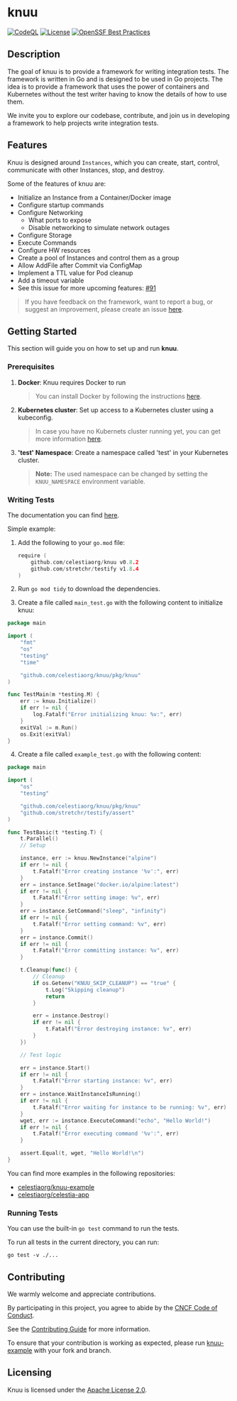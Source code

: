 # knuu

[![CodeQL](https://github.com/celestiaorg/knuu/workflows/CodeQL/badge.svg)](https://github.com/celestiaorg/knuu/actions) [![License](https://img.shields.io/badge/License-Apache%202.0-blue.svg)](https://opensource.org/licenses/Apache-2.0) [![OpenSSF Best Practices](https://bestpractices.coreinfrastructure.org/projects/7475/badge)](https://bestpractices.coreinfrastructure.org/projects/7475)

## Description

The goal of knuu is to provide a framework for writing integration tests.
The framework is written in Go and is designed to be used in Go projects.
The idea is to provide a framework that uses the power of containers and Kubernetes without the test writer having to know the details of how to use them.

We invite you to explore our codebase, contribute, and join us in developing a framework to help projects write integration tests.

## Features

Knuu is designed around `Instances`, which you can create, start, control, communicate with other Instances, stop, and destroy.

Some of the features of knuu are:

- Initialize an Instance from a Container/Docker image
- Configure startup commands
- Configure Networking
  - What ports to expose
  - Disable networking to simulate network outages
- Configure Storage
- Execute Commands
- Configure HW resources
- Create a pool of Instances and control them as a group
- Allow AddFile after Commit via ConfigMap
- Implement a TTL value for Pod cleanup
- Add a timeout variable
- See this issue for more upcoming features: [#91](https://github.com/celestiaorg/knuu/issues/91)

> If you have feedback on the framework, want to report a bug, or suggest an improvement, please create an issue [here](https://github.com/celestiaorg/knuu/issues/new/choose).

## Getting Started

This section will guide you on how to set up and run **knuu**.

### Prerequisites

1. **Docker**: Knuu requires Docker to run
   > You can install Docker by following the instructions [here](https://docs.docker.com/get-docker/).

2. **Kubernetes cluster**: Set up access to a Kubernetes cluster using a kubeconfig.
   > In case you have no Kubernets cluster running yet, you can get more information [here](https://kubernetes.io/docs/setup/).

3. **'test' Namespace**: Create a namespace called 'test' in your Kubernetes cluster.
   > **Note:** The used namespace can be changed by setting the `KNUU_NAMESPACE` environment variable.

### Writing Tests

The documentation you can find  [here](https://pkg.go.dev/github.com/celestiaorg/knuu).

Simple example:

1. Add the following to your `go.mod` file:

    ```go
    require (
        github.com/celestiaorg/knuu v0.8.2
        github.com/stretchr/testify v1.8.4
    )
    ```

2. Run `go mod tidy` to download the dependencies.

3. Create a file called `main_test.go` with the following content to initialize knuu:

```go
package main

import (
    "fmt"
    "os"
    "testing"
    "time"

    "github.com/celestiaorg/knuu/pkg/knuu"
)

func TestMain(m *testing.M) {
    err := knuu.Initialize()
    if err != nil {
        log.Fatalf("Error initializing knuu: %v:", err)
    }
    exitVal := m.Run()
    os.Exit(exitVal)
}
```

4. Create a file called `example_test.go` with the following content:

```go
package main

import (
    "os"
    "testing"

    "github.com/celestiaorg/knuu/pkg/knuu"
    "github.com/stretchr/testify/assert"
)

func TestBasic(t *testing.T) {
    t.Parallel()
    // Setup

    instance, err := knuu.NewInstance("alpine")
    if err != nil {
        t.Fatalf("Error creating instance '%v':", err)
    }
    err = instance.SetImage("docker.io/alpine:latest")
    if err != nil {
        t.Fatalf("Error setting image: %v", err)
    }
    err = instance.SetCommand("sleep", "infinity")
    if err != nil {
        t.Fatalf("Error setting command: %v", err)
    }
    err = instance.Commit()
    if err != nil {
        t.Fatalf("Error committing instance: %v", err)
    }

    t.Cleanup(func() {
        // Cleanup
        if os.Getenv("KNUU_SKIP_CLEANUP") == "true" {
            t.Log("Skipping cleanup")
            return
        }

        err = instance.Destroy()
        if err != nil {
            t.Fatalf("Error destroying instance: %v", err)
        }
    })

    // Test logic

    err = instance.Start()
    if err != nil {
        t.Fatalf("Error starting instance: %v", err)
    }
    err = instance.WaitInstanceIsRunning()
    if err != nil {
        t.Fatalf("Error waiting for instance to be running: %v", err)
    }
    wget, err := instance.ExecuteCommand("echo", "Hello World!")
    if err != nil {
        t.Fatalf("Error executing command '%v':", err)
    }

    assert.Equal(t, wget, "Hello World!\n")
}
```

You can find more examples in the following repositories:

- [celestiaorg/knuu-example](https://github.com/celestiaorg/knuu-example)
- [celestiaorg/celestia-app](https://github.com/celestiaorg/celestia-app/tree/main/test/e2e)

### Running Tests

You can use the built-in `go test` command to run the tests.

To run all tests in the current directory, you can run:

```shell
go test -v ./...
```

## Contributing

We warmly welcome and appreciate contributions.

By participating in this project, you agree to abide by the [CNCF Code of Conduct](https://github.com/cncf/foundation/blob/main/code-of-conduct.md).

See the [Contributing Guide](./CONTRIBUTING.md) for more information.

To ensure that your contribution is working as expected, please run [knuu-example](https://github.com/celestiaorg/knuu-example) with your fork and branch.

<!---
## Governance

[Describe the governance model for your project. Reference the GOVERNANCE.md file.]

## Adopters

[Provide information about the public adopters of your project. Reference the ADOPTERS.md file.]

## Security and Disclosure Information

See [SECURITY.md](SECURITY.md) for security and disclosure information.
--->

## Licensing

Knuu is licensed under the [Apache License 2.0](LICENSE).

<!---
## Contact

[Provide contact information for the project maintainers.]
--->
